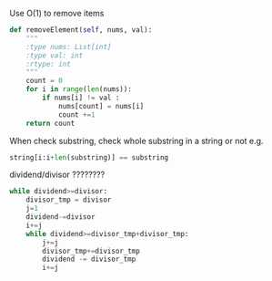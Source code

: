 Use O(1) to remove items
```python
def removeElement(self, nums, val):
    """
    :type nums: List[int]
    :type val: int
    :rtype: int
    """
    count = 0
    for i in range(len(nums)):
        if nums[i] != val :
            nums[count] = nums[i]
            count +=1
    return count
```

When check substring, check whole substring in a string or not 
e.g.
```python
string[i:i+len(substring)] == substring
```

dividend/divisor ????????
```python
while dividend>=divisor:
    divisor_tmp = divisor
    j=1
    dividend-=divisor
    i+=j
    while dividend>=divisor_tmp+divisor_tmp:
        j+=j
        divisor_tmp+=divisor_tmp
        dividend -= divisor_tmp
        i+=j
```